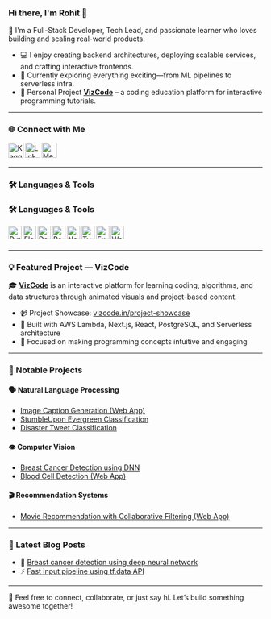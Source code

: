 ### Hi there, I'm Rohit 👋

🚀 I'm a Full-Stack Developer, Tech Lead, and passionate learner who loves building and scaling real-world products.

- 💻 I enjoy creating backend architectures, deploying scalable services, and crafting interactive frontends.
- 🌱 Currently exploring everything exciting—from ML pipelines to serverless infra.
- 🔭 Personal Project [**VizCode**](https://www.vizcode.in) – a coding education platform for interactive programming tutorials.

---

### 🌐 Connect with Me

[<img align="left" alt="Kaggle" width="30px" src="https://cdn4.iconfinder.com/data/icons/logos-and-brands/512/189_Kaggle_logo_logos-512.png" />](https://www.kaggle.com/razerspeed)
[<img align="left" alt="LinkedIn" width="30px" src="https://static.vecteezy.com/system/resources/previews/018/930/587/original/linkedin-logo-linkedin-icon-transparent-free-png.png" />](https://www.linkedin.com/in/rohit-kumar-a65909156/)
[<img align="left" alt="Medium" width="30px" src="https://cdn1.iconfinder.com/data/icons/social-media-rounded-corners/512/Rounded_Medium3_svg-512.png" />](https://medium.com/@razerspeed.rohit)

<br/><br/>

---

### 🛠️ Languages & Tools

### 🛠️ Languages & Tools

[<img align="left" alt="Python" width="26px" src="https://cdn.jsdelivr.net/gh/devicons/devicon/icons/python/python-original.svg" />](https://www.python.org/)
[<img align="left" alt="Flask" width="26px" src="https://cdn.jsdelivr.net/gh/devicons/devicon/icons/flask/flask-original.svg" />](https://flask.palletsprojects.com/)
[<img align="left" alt="Docker" width="26px" src="https://cdn.jsdelivr.net/gh/devicons/devicon/icons/docker/docker-original.svg" />](https://www.docker.com/)
[<img align="left" alt="React" width="26px" src="https://cdn.jsdelivr.net/gh/devicons/devicon/icons/react/react-original.svg" />](https://reactjs.org/)
[<img align="left" alt="Next.js" width="26px" src="https://cdn.jsdelivr.net/gh/devicons/devicon/icons/nextjs/nextjs-original.svg" />](https://nextjs.org/)
[<img align="left" alt="TypeScript" width="26px" src="https://cdn.jsdelivr.net/gh/devicons/devicon/icons/typescript/typescript-original.svg" />](https://www.typescriptlang.org/)
[<img align="left" alt="Express" width="26px" src="https://cdn.jsdelivr.net/gh/devicons/devicon/icons/express/express-original.svg" />](https://expressjs.com/)
[<img align="left" alt="WebSockets" width="26px" src="https://cdn-icons-png.flaticon.com/512/906/906324.png" />](https://developer.mozilla.org/en-US/docs/Web/API/WebSockets_API)


<br/><br/>

---

### 💡 Featured Project — VizCode

🎓 **[VizCode](https://www.vizcode.in)** is an interactive platform for learning coding, algorithms, and data structures through animated visuals and project-based content.

- 📹 Project Showcase: [vizcode.in/project-showcase](https://www.vizcode.in/project-showcase)
- 🔧 Built with AWS Lambda, Next.js, React, PostgreSQL, and Serverless architecture
- 🧠 Focused on making programming concepts intuitive and engaging

---

### 🧠 Notable Projects

#### 🗣️ Natural Language Processing
- [Image Caption Generation (Web App)](https://github.com/razerspeed/Image-Caption-Generation)
- [StumbleUpon Evergreen Classification](https://github.com/razerspeed/StumbleUpon-Evergreen-Classification-Challenge)
- [Disaster Tweet Classification](https://github.com/razerspeed/Natural-Language-Processing-with-Disaster-Tweets)

#### 👁️ Computer Vision
- [Breast Cancer Detection using DNN](https://github.com/razerspeed/Breast-cancer-detection-using-deep-neural-network)
- [Blood Cell Detection (Web App)](https://github.com/razerspeed/blood_cell_detection)

#### 🎬 Recommendation Systems
- [Movie Recommendation with Collaborative Filtering (Web App)](https://github.com/razerspeed/movie_recommendation_collaborative_filtering)

---

### 📝 Latest Blog Posts

- 📘 [Breast cancer detection using deep neural network](https://medium.com/analytics-vidhya/breast-cancer-detection-using-deep-neural-network-6691a472d7a7)
- ⚡ [Fast input pipeline using tf.data API](https://medium.com/@razerspeed.rohit/a-guide-to-build-fast-input-pipeline-using-tf-data-api-vs-imagedatagenerator-9e537aa33b1c)

---

💬 Feel free to connect, collaborate, or just say hi. Let’s build something awesome together!
